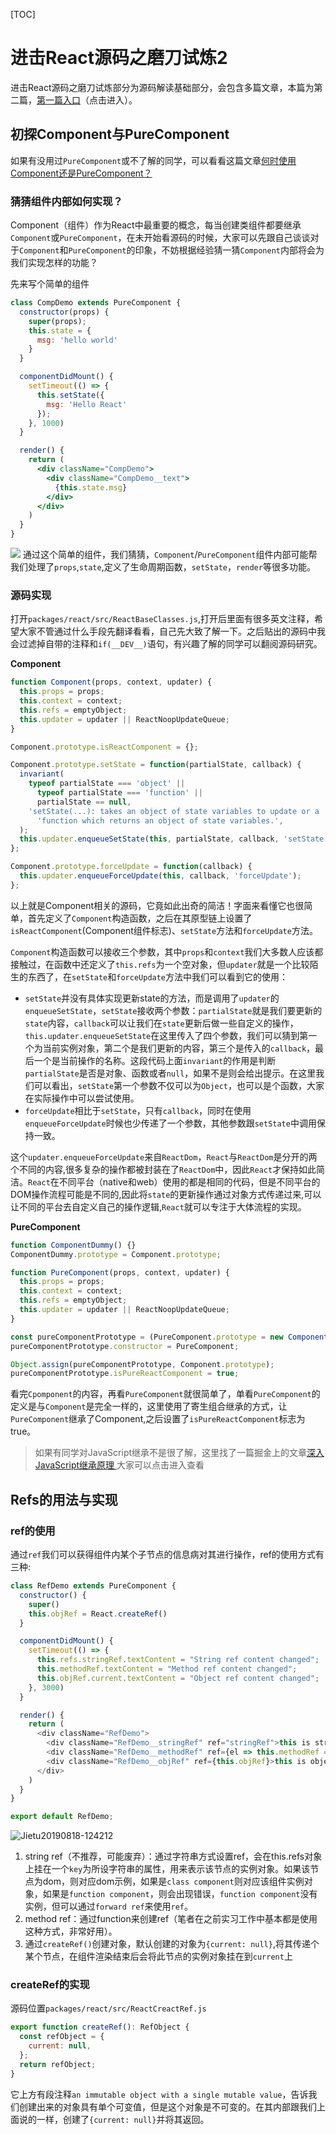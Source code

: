 [TOC]
# 进击React源码之磨刀试炼2

进击React源码之磨刀试炼部分为源码解读基础部分，会包含多篇文章，本篇为第二篇，[第一篇入口](https://github.com/kingshuaishuai/blog/blob/master/%E8%BF%9B%E5%87%BBReact%E6%BA%90%E7%A0%81%E4%B9%8B%E7%A3%A8%E5%88%80%E8%AF%95%E7%82%BC1.md)（点击进入）。

## 初探Component与PureComponent

如果有没用过`PureComponent`或不了解的同学，可以看看这篇文章[何时使用Component还是PureComponent？](https://segmentfault.com/a/1190000014979065?utm_source=tag-newest)

### 猜猜组件内部如何实现？
Component（组件）作为React中最重要的概念，每当创建类组件都要继承`Component`或`PureComponent`，在未开始看源码的时候，大家可以先跟自己谈谈对于`Component`和`PureComponent`的印象，不妨根据经验猜一猜`Component`内部将会为我们实现怎样的功能？

先来写个简单的组件

``` jsx
class CompDemo extends PureComponent {
  constructor(props) {
    super(props);
    this.state = {
      msg: 'hello world'
    }
  }

  componentDidMount() {
    setTimeout(() => {
      this.setState({
        msg: 'Hello React'
      });
    }, 1000)
  }

  render() {
    return (
      <div className="CompDemo">
        <div className="CompDemo__text">
          {this.state.msg}
        </div>
      </div>
    )
  }
}
```

![](https://www.github.com/kingshuaishuai/static_resource/raw/master/assets/1566097389258.png)
通过这个简单的组件，我们猜猜，`Component`/`PureComponent`组件内部可能帮我们处理了`props`,`state`,定义了生命周期函数，`setState`，`render`等很多功能。

### 源码实现
打开`packages/react/src/ReactBaseClasses.js`,打开后里面有很多英文注释，希望大家不管通过什么手段先翻译看看，自己先大致了解一下。之后贴出的源码中我会过滤掉自带的注释和`if(__DEV__)`语句，有兴趣了解的同学可以翻阅源码研究。

**Component**

``` javascript
function Component(props, context, updater) {
  this.props = props;
  this.context = context;
  this.refs = emptyObject;
  this.updater = updater || ReactNoopUpdateQueue;
}

Component.prototype.isReactComponent = {};

Component.prototype.setState = function(partialState, callback) {
  invariant(
    typeof partialState === 'object' ||
      typeof partialState === 'function' ||
      partialState == null,
    'setState(...): takes an object of state variables to update or a ' +
      'function which returns an object of state variables.',
  );
  this.updater.enqueueSetState(this, partialState, callback, 'setState');
};

Component.prototype.forceUpdate = function(callback) {
  this.updater.enqueueForceUpdate(this, callback, 'forceUpdate');
};

```
以上就是Component相关的源码，它竟如此出奇的简洁！字面来看懂它也很简单，首先定义了`Component`构造函数，之后在其原型链上设置了`isReactComponent`(Component组件标志)、`setState`方法和`forceUpdate`方法。

`Component`构造函数可以接收三个参数，其中`props`和`context`我们大多数人应该都接触过，在函数中还定义了`this.refs`为一个空对象，但`updater`就是一个比较陌生的东西了，在`setState`和`forceUpdate`方法中我们可以看到它的使用：

* `setState`并没有具体实现更新state的方法，而是调用了`updater`的`enqueueSetState`，`setState`接收两个参数：`partialState`就是我们要更新的`state`内容，`callback`可以让我们在`state`更新后做一些自定义的操作，`this.updater.enqueueSetState`在这里传入了四个参数，我们可以猜到第一个为当前实例对象，第二个是我们更新的内容，第三个是传入的`callback`，最后一个是当前操作的名称。这段代码上面`invariant`的作用是判断`partialState`是否是对象、函数或者`null`，如果不是则会给出提示。在这里我们可以看出，`setState`第一个参数不仅可以为`Object`，也可以是个函数，大家在实际操作中可以尝试使用。
* `forceUpdate`相比于`setState`，只有`callback`，同时在使用`enqueueForceUpdate`时候也少传递了一个参数，其他参数跟`setState`中调用保持一致。

这个`updater.enqueueForceUpdate`来自`ReactDom`，`React`与`ReactDom`是分开的两个不同的内容,很多复杂的操作都被封装在了`ReactDom`中，因此`React`才保持如此简洁。`React`在不同平台（native和web）使用的都是相同的代码，但是不同平台的DOM操作流程可能是不同的,因此将`state`的更新操作通过对象方式传递过来,可以让不同的平台去自定义自己的操作逻辑,`React`就可以专注于大体流程的实现。

**PureComponent**

``` javascript
function ComponentDummy() {}
ComponentDummy.prototype = Component.prototype;

function PureComponent(props, context, updater) {
  this.props = props;
  this.context = context;
  this.refs = emptyObject;
  this.updater = updater || ReactNoopUpdateQueue;
}

const pureComponentPrototype = (PureComponent.prototype = new ComponentDummy());
pureComponentPrototype.constructor = PureComponent;

Object.assign(pureComponentPrototype, Component.prototype);
pureComponentPrototype.isPureReactComponent = true;
```
看完`Cpomponent`的内容，再看`PureComponent`就很简单了，单看`PureComponent`的定义是与`Component`是完全一样的，这里使用了寄生组合继承的方式，让`PureComponent`继承了Component,之后设置了`isPureReactComponent`标志为true。

> 如果有同学对JavaScript继承不是很了解，这里找了一篇掘金上的文章[深入JavaScript继承原理
](https://juejin.im/post/5a96d78ef265da4e9311b4d8#heading-7)大家可以点击进入查看

## Refs的用法与实现
### ref的使用
通过`ref`我们可以获得组件内某个子节点的信息病对其进行操作，ref的使用方式有三种:

``` javascript
class RefDemo extends PureComponent {
  constructor() {
    super()
    this.objRef = React.createRef()
  }

  componentDidMount() {
    setTimeout(() => {
      this.refs.stringRef.textContent = "String ref content changed";
      this.methodRef.textContent = "Method ref content changed";
      this.objRef.current.textContent = "Object ref content changed";
    }, 3000)
  }

  render() {
    return (
      <div className="RefDemo">
        <div className="RefDemo__stringRef" ref="stringRef">this is string ref</div>
        <div className="RefDemo__methodRef" ref={el => this.methodRef = el}>this is method ref</div>
        <div className="RefDemo__objRef" ref={this.objRef}>this is object ref</div>
      </div>
    )
  }
}

export default RefDemo;
```
![Jietu20190818-124212](https://www.github.com/kingshuaishuai/static_resource/raw/master/assets/Jietu20190818-124212.gif)

1. string ref（不推荐，可能废弃）：通过字符串方式设置ref，会在this.refs对象上挂在一个`key`为所设字符串的属性，用来表示该节点的实例对象。如果该节点为dom，则对应dom示例，如果是`class component`则对应该组件实例对象，如果是`function component`，则会出现错误，`function component`没有实例，但可以通过`forward ref`来使用`ref`。
2. method ref：通过function来创建ref（笔者在之前实习工作中基本都是使用这种方式，非常好用）。
3. 通过`createRef()`创建对象，默认创建的对象为`{current: null}`,将其传递个某个节点，在组件渲染结束后会将此节点的实例对象挂在到`current`上

### createRef的实现

源码位置`packages/react/src/ReactCreactRef.js`
``` javascript
export function createRef(): RefObject {
  const refObject = {
    current: null,
  };
  return refObject;
}
```

它上方有段注释`an immutable object with a single mutable value`，告诉我们创建出来的对象具有单个可变值，但是这个对象是不可变的。在其内部跟我们上面说的一样，创建了`{current: null}`并将其返回。

